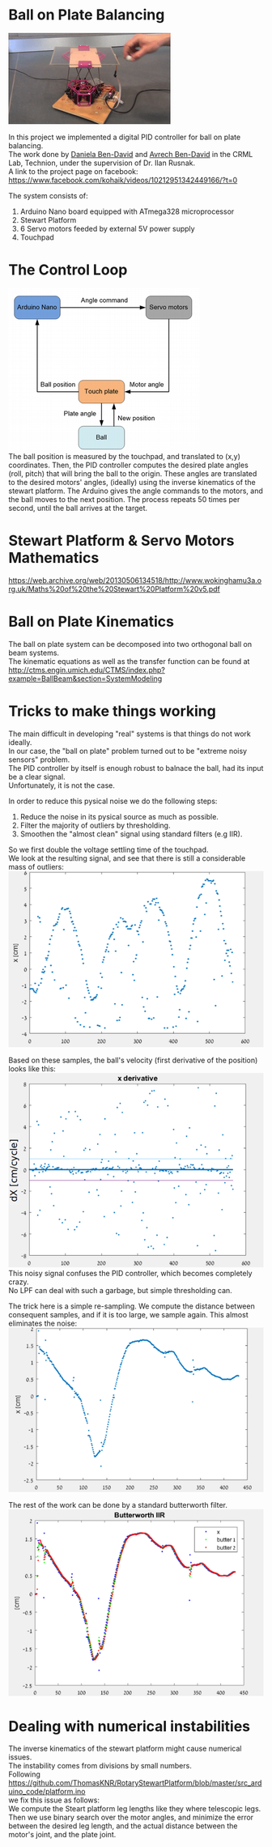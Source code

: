 # Ball on Plate Balancing
![Output sample](https://github.com/avrech/ball_on_plate_balancing/blob/master/images/ezgif.com-video-to-gif.gif)

In this project we implemented a digital PID controller for ball on plate balancing.  
The work done by [Daniela Ben-David](https://www.linkedin.com/in/daniela-ben-david-9852b6164/) and [Avrech Ben-David](https://www.linkedin.com/in/avrech-ben-david-948022117/) in the CRML Lab, Technion, under the supervision of Dr. Ilan Rusnak.  
A link to the project page on facebook:  
https://www.facebook.com/kohaik/videos/10212951342449166/?t=0


The system consists of:  
1. Arduino Nano board equipped with ATmega328 microprocessor  
2. Stewart Platform  
3. 6 Servo motors feeded by external 5V power supply
4. Touchpad  


# The Control Loop
![Alt text](images/close-loop-control.png)    
The ball position is measured by the touchpad, and translated to (x,y) coordinates.
Then, the PID controller computes the desired plate angles (roll, pitch) 
that will bring the ball to the origin.
These angles are translated to the desired motors' angles, (ideally) using the inverse kinematics 
of the stewart platform. 
The Arduino gives the angle commands to the motors, and the ball moves to the next position. 
The process repeats 50 times per second, until the ball arrives at the target. 

# Stewart Platform & Servo Motors Mathematics  
https://web.archive.org/web/20130506134518/http://www.wokinghamu3a.org.uk/Maths%20of%20the%20Stewart%20Platform%20v5.pdf

# Ball on Plate Kinematics  
The ball on plate system can be decomposed into two orthogonal ball on beam systems.  
The kinematic equations as well as the transfer function can be found at  
http://ctms.engin.umich.edu/CTMS/index.php?example=BallBeam&section=SystemModeling  


# Tricks to make things working  
The main difficult in developing "real" systems is that things do not work ideally.   
In our case, the "ball on plate" problem turned out to be "extreme noisy sensors" problem.   
The PID controller by itself is enough robust to balnace the ball, had its input be a clear signal.   
Unfortunately, it is not the case.  

In order to reduce this pysical noise we do the following steps:  
1. Reduce the noise in its pysical source as much as possible.   
2. Filter the majority of outliers by thresholding.  
3. Smoothen the "almost clean" signal using standard filters (e.g IIR).    

So we first double the voltage settling time of the touchpad.  
We look at the resulting signal, and see that there is still a considerable mass of outliers:  
![Alt text](images/noisy-measurment.png?raw=true "A Noisy Position Signal vs. Time")  

Based on these samples, the ball's velocity (first derivative of the position) looks like this:  
![Alt text](images/x-derivative.png?raw=true,center=true "A Noisy Position Signal vs. Time")  
This noisy signal confuses the PID controller, which becomes completely crazy.  
No LPF can deal with such a garbage, but simple thresholding can.  

The trick here is a simple re-sampling. We compute the distance between consequent samples, and if it is too large, we sample again. This almost eliminates the noise:  
![Alt text](images/after-resampling.png?raw=true,center=true "A Noisy Position Signal vs. Time")  

The rest of the work can be done by a standard butterworth filter.    
![Alt text](images/after-butterworth.png?raw=true,center=true "A Noisy Position Signal vs. Time")  

# Dealing with numerical instabilities
The inverse kinematics of the stewart platform might cause numerical issues.  
The instability comes from divisions by small numbers.  
Following https://github.com/ThomasKNR/RotaryStewartPlatform/blob/master/src_arduino_code/platform.ino  
we fix this issue as follows:  
We compute the Steart platform leg lengths like they where telescopic legs.  
Then we use binary search over the motor angles, and minimize the error between the desired leg length, and the actual distance between the motor's joint, and the plate joint.  

